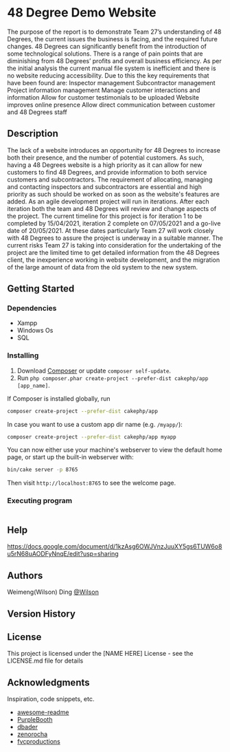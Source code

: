# 48 Degree Demo Website

The purpose of the report is to demonstrate Team 27’s understanding of 48 Degrees, the current issues the business is facing, and the required future changes. 
48 Degrees can significantly benefit from the introduction of some technological solutions. There is a range of pain points that are diminishing from 48 Degrees’ profits and overall business efficiency.
As per the initial analysis the current manual file system is inefficient and there is no website reducing accessibility. Due to this the key requirements that have been found are:
Inspector management 
Subcontractor management
Project information management
Manage customer interactions and information
Allow for customer testimonials to be uploaded
Website improves online presence
Allow direct communication between customer and 48 Degrees staff


## Description

The lack of a website introduces an opportunity for 48 Degrees to increase both their presence, and the number of potential customers. As such, having a 48 Degrees website is a high priority as it can allow for new customers to find 48 Degrees, and provide information to both service customers and subcontractors. The requirement of allocating, managing and contacting inspectors and subcontractors are essential and high priority as such should be worked on as soon as the website's features are added.
As an agile development project will run in iterations. After each iteration both the team and 48 Degrees will review and change aspects of the project. The current timeline for this project is for iteration 1 to be completed by 15/04/2021, iteration 2 complete on 07/05/2021 and a go-live date of 20/05/2021. At these dates particularly Team 27 will work closely with 48 Degrees to assure the project is underway in a suitable manner.
The current risks Team 27 is taking into consideration for the undertaking of the project are the limited time to get detailed information from the 48 Degrees client, the inexperience working in website development, and the migration of the large amount of data from the old system to the new system.

## Getting Started

### Dependencies

* Xampp
* Windows Os
* SQL

### Installing

1. Download [Composer](https://getcomposer.org/doc/00-intro.md) or update `composer self-update`.
2. Run `php composer.phar create-project --prefer-dist cakephp/app [app_name]`.

If Composer is installed globally, run

```bash
composer create-project --prefer-dist cakephp/app
```

In case you want to use a custom app dir name (e.g. `/myapp/`):

```bash
composer create-project --prefer-dist cakephp/app myapp
```

You can now either use your machine's webserver to view the default home page, or start
up the built-in webserver with:

```bash
bin/cake server -p 8765
```

Then visit `http://localhost:8765` to see the welcome page.

### Executing program


```

```

## Help

https://docs.google.com/document/d/1kzAsg6OWJVnzJuuXY5gs6TUW6o8u5rN68uAODFyNnqE/edit?usp=sharing

## Authors

Weimeng(Wilson) Ding
[@Wilson](https://github.com/wilsonnnnnd)

## Version History



## License

This project is licensed under the [NAME HERE] License - see the LICENSE.md file for details

## Acknowledgments

Inspiration, code snippets, etc.
* [awesome-readme](https://github.com/matiassingers/awesome-readme)
* [PurpleBooth](https://gist.github.com/PurpleBooth/109311bb0361f32d87a2)
* [dbader](https://github.com/dbader/readme-template)
* [zenorocha](https://gist.github.com/zenorocha/4526327)
* [fvcproductions](https://gist.github.com/fvcproductions/1bfc2d4aecb01a834b46)